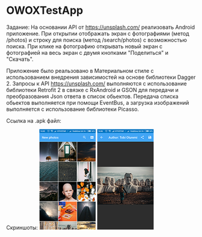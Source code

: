 # OWOXTestApp
Задание: 
На основании API от https://unsplash.com/ реализовать Android приложение. 
При открытии отображать экран с фотографиями (метод /photos) и строку для поиска (метод /search/photos) с возможностью поиска. 
При клике на фотографию открывать новый экран с фотографией на весь экран с двумя кнопками "Поделиться" и "Скачать".

Приложение было реальзовано в Материальном стиле с использованием внедрения зависимостей на основе библиотеки Dagger 2. Запросы к API https://unsplash.com/ выполняются с использование библиотеки Retrofit 2 в связке с RxAndroid и GSON для передачи и преобразования Json ответа в список обьектов. Передача списка обьектов выполняется при помощи EventBus, а загрузка изображений выполняется с использование библиотеки Picasso.

Ссылка на .apk файл:

Скриншоты:
![Скриншот_1](https://github.com/lepekha/OWOXTestApp/blob/master/screen_1.png)
![Скриншот_2](https://github.com/lepekha/OWOXTestApp/blob/master/screen_2.png)
